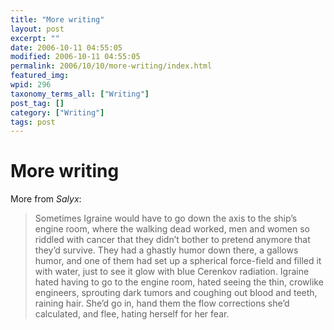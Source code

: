 ```yaml
---
title: "More writing"
layout: post
excerpt: ""
date: 2006-10-11 04:55:05
modified: 2006-10-11 04:55:05
permalink: 2006/10/10/more-writing/index.html
featured_img: 
wpid: 296
taxonomy_terms_all: ["Writing"]
post_tag: []
category: ["Writing"]
tags: post
---
```


# More writing

More from *Salyx*:

> Sometimes Igraine would have to go down the axis to the ship’s engine room, where the walking dead worked, men and women so riddled with cancer that they didn’t bother to pretend anymore that they’d survive. They had a ghastly humor down there, a gallows humor, and one of them had set up a spherical force-field and filled it with water, just to see it glow with blue Cerenkov radiation. Igraine hated having to go to the engine room, hated seeing the thin, crowlike engineers, sprouting dark tumors and coughing out blood and teeth, raining hair. She’d go in, hand them the flow corrections she’d calculated, and flee, hating herself for her fear.